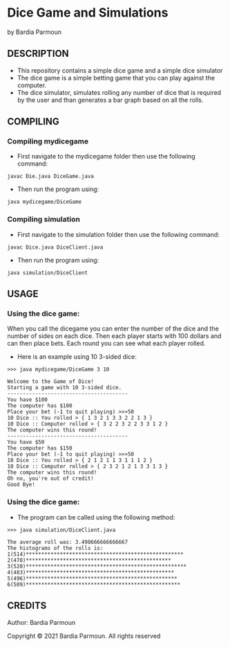 # Dice Game and Simulations

by Bardia Parmoun


## DESCRIPTION
- This repository contains a simple dice game and a simple dice simulator
- The dice game is a simple betting game that you can play against the computer.
- The dice simulator, simulates rolling any number of dice that is required by the user and than generates a bar graph based on all the rolls.

## COMPILING
### Compiling mydicegame

- First navigate to the mydicegame folder then use the following command:
```
javac Die.java DiceGame.java
```

- Then run the program using:
```
java mydicegame/DiceGame
```

### Compiling simulation
- First navigate to the simulation folder then use the following command:
```
javac Dice.java DiceClient.java
```

- Then run the program using:
```
java simulation/DiceClient
```
## USAGE
### Using the dice game:

When you call the dicegame you can enter the number of the dice and the number of sides on each dice. Then each player starts with 100 dollars and can then place bets. Each round you can see what each player rolled.

- Here is an example using 10 3-sided dice:
  
```
>>> java mydicegame/DiceGame 3 10

Welcome to the Game of Dice!
Starting a game with 10 3-sided dice.
---------------------------------------
You have $100
The computer has $100
Place your bet (-1 to quit playing) >>>50
10 Dice :: You rolled > { 1 3 2 1 3 3 2 2 1 3 }
10 Dice :: Computer rolled > { 3 2 2 3 2 2 3 3 1 2 }
The computer wins this round!
---------------------------------------
You have $50
The computer has $150
Place your bet (-1 to quit playing) >>>50
10 Dice :: You rolled > { 2 1 2 1 1 3 1 1 1 2 }
10 Dice :: Computer rolled > { 2 3 2 1 2 1 3 3 1 3 }
The computer wins this round!
Oh no, you're out of credit!
Good Bye!
```

### Using the dice game:
- The program can be called using the following method:

```
>>> java simulation/DiceClient.java

The average roll was: 3.498666666666667
The histograms of the rolls is: 
1(514)***************************************************
2(478)***********************************************
3(520)****************************************************
4(483)************************************************
5(496)*************************************************
6(509)**************************************************
```
## CREDITS
Author: Bardia Parmoun

Copyright © 2021 Bardia Parmoun. All rights reserved
